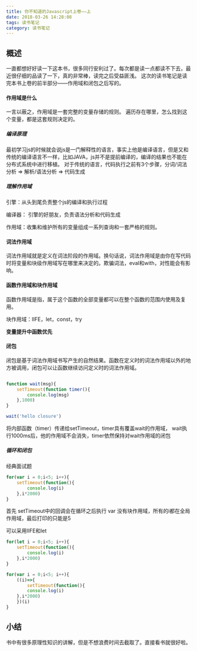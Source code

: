 ```yaml
---
title: 你不知道的Javascript上卷——上
date: 2018-03-26 14:28:08
tags: 读书笔记
category: 读书笔记
---
```

## 概述
一直都想好好读一下这本书，很多同行安利过了。每次都是读一点都读不下去，最近很仔细的品读了一下，真的非常棒，读完之后受益匪浅。
这次的读书笔记是读完本书上卷的前半部分——作用域和闭包之后写的。

#### 作用域是什么
一言以蔽之，作用域是一套完整的变量存储的规则。
遍历存在哪里，怎么找到这个变量，都是这套规则决定的。

##### 编译原理
最初学习js的时候就会说js是一门解释性的语言，事实上他是编译语言，但是又和传统的编译语言不一样，比如JAVA，js并不是提前编译的，编译的结果也不能在分布式系统中进行移植。
对于传统的语言，代码执行之前有3个步骤，分词/词法分析 => 解析/语法分析 => 代码生成

##### 理解作用域
引擎：从头到尾负责整个js的编译和执行过程

编译器： 引擎的好朋友，负责语法分析和代码生成

作用域：收集和维护所有的变量组成一系列查询和一套严格的规则。

#### 词法作用域
词法作用域就是定义在词法阶段的作用域。换句话说，词法作用域是由你在写代码时将变量和块级作用域写在哪里来决定的。欺骗词法，eval和with，对性能会有影响。

#### 函数作用域和块作用域
函数作用域是指，属于这个函数的全部变量都可以在整个函数的范围内使用及复用。
 
块作用域：IIFE，let，const，try

**变量提升中函数优先**

#### 闭包
闭包是基于词法作用域书写产生的自然结果。函数在定义时的词法作用域以外的地方被调用，闭包可以让函数继续访问定义时的词法作用域。

```javascript

function wait(msg){
    setTimeout(function timer(){
        console.log(msg)
    },1000)
}

wait('hello closure')
```
将内部函数（timer）传递给setTimeout，timer具有覆盖wait的作用域，
wait执行1000ms后，他的作用域不会消失，timer依然保持对wait作用域的闭包

##### 循环和闭包
经典面试题
```js
for(var i = 0;i<5; i++){
	setTimeout(function(){
		console.log(i)
	},i*2000)
}
```
首先 setTimeout中的回调会在循环之后执行
var 没有块作用域，所有的i都在全局作用域，最后打印的只能是5

可以采用IIFE和let

```js
for(let i = 0;i<5; i++){
	setTimeout(function(){
		console.log(i)
	},i*2000)
}
```

```js
for(var i = 0;i<5; i++){
	((i)=>{
		setTimeout(function(){
		console.log(i)
	},i*2000)
	})(i)
}
```

## 小结
书中有很多原理性知识的讲解，但是不想浪费时间去截取了。直接看书就很好啦。